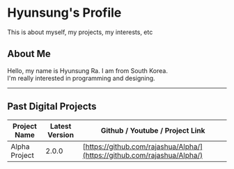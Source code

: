 # Hyunsung's Profile
This is about myself, my projects, my interests, etc

## About Me
Hello, my name is Hyunsung Ra. I am from South Korea.<br>
I'm really interested in programming and designing.<br>

---

## Past Digital Projects
| Project Name | Latest Version | Github / Youtube / Project Link |
| ---------------- | --------------- | --------------- |
| Alpha Project | 2.0.0 | [https://github.com/rajashua/Alpha/](https://github.com/rajashua/Alpha/)
